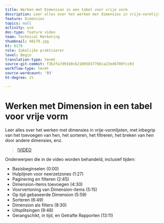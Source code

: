 ```yaml
---
title: Werken met Dimension in een tabel voor vrije vorm
description: Leer alles over het werken met dimensies in vrije-vormlijsten, met inbegrip van het toevoegen van hen, het sorteren, het filtreren, het breken van hen door andere dimensies, enz.
feature: Dimensies
topics: null
activity: use
doc-type: feature video
team: Technical Marketing
thumbnail: 40179.jpg
kt: 6176
role: Zakelijke praktiserer
level: Begin
translation-type: tm+mt
source-git-commit: f3b3fa7d91b0cb21005b57768ca23ed6700fcc03
workflow-type: tm+mt
source-wordcount: '93'
ht-degree: 1%

---
```



# Werken met Dimension in een tabel voor vrije vorm

Leer alles over het werken met dimensies in vrije-vormlijsten, met inbegrip van het toevoegen van hen, het sorteren, het filtreren, het breken van hen door andere dimensies, enz.

>[!VIDEO](https://video.tv.adobe.com/v/40179/?quality=12&learn=on)

Onderwerpen die in de video worden behandeld, inclusief tijden:

* Basisbeginselen (0:00)
* Hulplijnen voor neerzetzones (1:27)
* Paginering en filteren (2:45)
* Dimension-items toevoegen (4:30)
* Voorvertoning van Dimension-items (5:15)
* Op tijd gebaseerde Dimension (5:59)
* Sorteren (6:49)
* Dimension als filters (8:30)
* Uitsplitsingen (9:48)
* Gerangschikt, in tijd, en Getrafte Rapporten (13:11)
